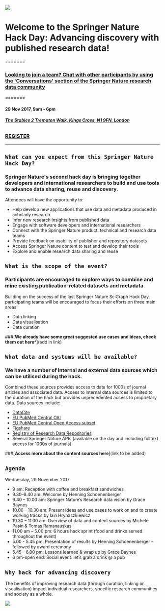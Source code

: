 
![](http://resource-cms.springer.com/springer-cms/rest/v1/content/12037160/data/v1)


# Welcome to the **Springer Nature Hack Day: Advancing discovery with published research data**!
=======

### [**Looking to join a team? Chat with other participants by using the 'Conversations' section of the Springer Nature research data community**](https://researchdata.springernature.com/users/69154-springer-nature/posts/21380-hack-day-advancing-discovery-with-published-research-data)
=======

#### **29 Nov 2017, 9am - 6pm**
###### [***The Stables 2 Trematon Walk, Kings Cross, N1 9FN, London***](https://goo.gl/maps/7zAo98pSzB82)
### [**REGISTER**](https://www.eventbrite.co.uk/e/springer-nature-hack-day-advancing-discovery-with-published-research-data-tickets-38704016756)

***

## `What can you expect from this Springer Nature Hack Day?`

### Springer Nature's second hack day is bringing together developers and international researchers to build and use tools to advance data sharing, reuse and discovery.
Attendees will have the opportunity to:
- Help develop new applications that use data and metadata produced in scholarly research
- Infer new research insights from published data
- Engage with software developers and international researchers
- Connect with the Springer Nature product, technical and research data teams
- Provide feedback on usability of publisher and repository datasets
- Access Springer Nature content to test and develop their tools
- Explore and enable research data sharing and reuse


## `What is the scope of the event?`

### Participants are encouraged to explore ways to combine and mine existing publication-related datasets and metadata.

Building on the success of the last Springer Nature SciGraph Hack Day, participating teams will be encouraged to focus their efforts on three main areas:
- Data linking
- Data visualisation
- Data curation

###[**We already have some great suggested use cases and ideas, check them out here***](add in link)

## `What data and systems will be available?`

### We have a number of internal and external data sources which can be utilised during the hack.

Combined these sources provides access to data for 1000s of journal articles and associated data. Access to internal data sources is limited to the duration of the hack but provides unprecedented access to proprietary data. 
Data sources include:
- [DataCite](https://api.datacite.org/) 
- [EU PubMed Central OAI](https://europepmc.org/OaiService)
- [EU PubMed Central Open Access subset](https://www.ncbi.nlm.nih.gov/pmc/tools/openftlist/)
- [Figshare](https://api.figshare.com/v2)
- [Registry of Research Data Repositories](https://www.re3data.org/api/doc)
- Several Springer Nature APIs (available on the day and including fulltext access for 1000s of journals)

###[**Access more about the content sources here**](link to be added)

## `Agenda`
Wednesday, 29 November 2017
	
- 9 am: Reception with coffee and breakfast sandwiches
- 9.30–9.40 am: Welcome by Henning Schoenenberger
- 9.40 – 10.00 am: Springer Nature’s Research data vision by Grace Baynes
- 10.00 – 10.30 am:	Present ideas and use cases to work on  and to create working tracks by Iain Hrynaszkiewicz
- 10.30 – 11.00 am: Overview of data and content sources by Michele Pasin & Tomas Ramanauskas
- 11.00 am – 5.00 pm: 6 hours hack sprint (food and drinks served throughout the event)
- 5.00 - 5.45 pm: Presentation of results by Henning Schoenenberger – followed by award ceremony
- 5.45 - 6.00 pm: Lessons learned & wrap up by Grace Baynes
- 6 pm-open end: Social event: let’s grab a drink @ a pub

## `Why hack for advancing discovery`
The benefits of improving research data (through curation, linking or visualisation) impact individual researchers, specific research communities and society as a whole.

![](http://resource-cms.springer.com/springer-cms/rest/v1/content/15157986/data/v3)
